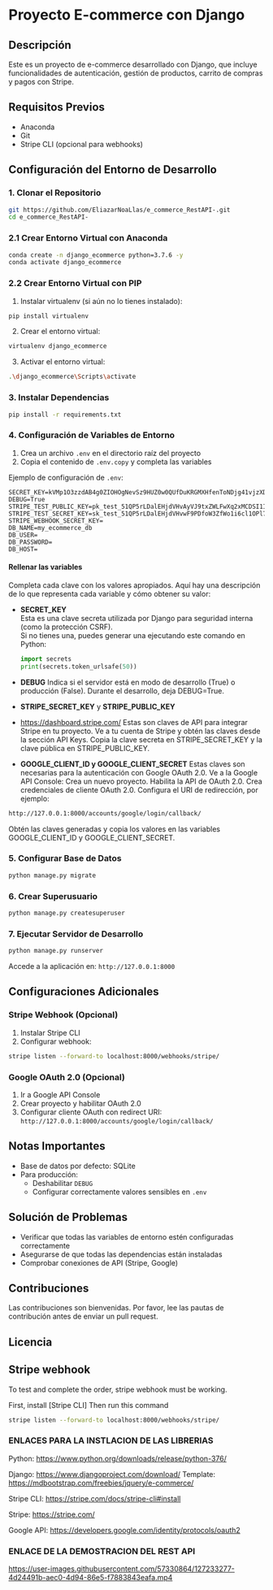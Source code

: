 # Proyecto E-commerce con Django

## Descripción
Este es un proyecto de e-commerce desarrollado con Django, que incluye funcionalidades de autenticación, gestión de productos, carrito de compras y pagos con Stripe.

## Requisitos Previos
- Anaconda
- Git
- Stripe CLI (opcional para webhooks)

## Configuración del Entorno de Desarrollo

### 1. Clonar el Repositorio
```bash
git https://github.com/EliazarNoaLlas/e_commerce_RestAPI-.git
cd e_commerce_RestAPI-
```

### 2.1 Crear Entorno Virtual con Anaconda
```bash
conda create -n django_ecommerce python=3.7.6 -y
conda activate django_ecommerce
```

### 2.2 Crear Entorno Virtual con PIP

1. Instalar virtualenv (si aún no lo tienes instalado):
```bash
pip install virtualenv
```

2. Crear el entorno virtual:
```bash
virtualenv django_ecommerce
```
3. Activar el entorno virtual:
```bash
.\django_ecommerce\Scripts\activate
```

### 3. Instalar Dependencias
```bash
pip install -r requirements.txt
```

### 4. Configuración de Variables de Entorno
1. Crea un archivo `.env` en el directorio raíz del proyecto
2. Copia el contenido de `.env.copy` y completa las variables

Ejemplo de configuración de `.env`:
```
SECRET_KEY=kVMp1O3zzdAB4g0ZIOHOgNevSz9HUZ0w0QUfDuKRGMXHfenToNDjg41vjzXDNePG5bQ
DEBUG=True
STRIPE_TEST_PUBLIC_KEY=pk_test_51QP5rLDalEHjdVHvAyVJ9txZWLFwXq2xMCDSI1IZkkMDjoQzXm6vG7zgzUohQUbUUtZxpGSHxpmuZdKcSsUlF1Hj00WfipNhxY
STRIPE_TEST_SECRET_KEY=sk_test_51QP5rLDalEHjdVHvwF9PDfoW3ZfWo1i6cl1OPl7jeYjgNAY1pCaAmZS0ARHSwVYlAEQjXQRRg0CAwIJ8siNGftft007lzPPXoC
STRIPE_WEBHOOK_SECRET_KEY=
DB_NAME=my_ecommerce_db
DB_USER=
DB_PASSWORD=
DB_HOST=
```

#### Rellenar las variables

Completa cada clave con los valores apropiados. Aquí hay una descripción de lo que representa cada variable y cómo obtener su valor:

- **SECRET_KEY**  
  Esta es una clave secreta utilizada por Django para seguridad interna (como la protección CSRF).  
  Si no tienes una, puedes generar una ejecutando este comando en Python:
  
  ```python
  import secrets
  print(secrets.token_urlsafe(50))
   ```
  
- **DEBUG**
Indica si el servidor está en modo de desarrollo (True) o producción (False).
Durante el desarrollo, deja DEBUG=True.
- **STRIPE_SECRET_KEY** y **STRIPE_PUBLIC_KEY**
- https://dashboard.stripe.com/
Estas son claves de API para integrar Stripe en tu proyecto.
Ve a tu cuenta de Stripe y obtén las claves desde la sección API Keys.
Copia la clave secreta en STRIPE_SECRET_KEY y la clave pública en STRIPE_PUBLIC_KEY.
- **GOOGLE_CLIENT_ID y GOOGLE_CLIENT_SECRET**
Estas claves son necesarias para la autenticación con Google OAuth 2.0.
Ve a la Google API Console:
Crea un nuevo proyecto.
Habilita la API de OAuth 2.0.
Crea credenciales de cliente OAuth 2.0.
Configura el URI de redirección, por ejemplo:
```bash
http://127.0.0.1:8000/accounts/google/login/callback/
```
Obtén las claves generadas y copia los valores en las variables GOOGLE_CLIENT_ID y GOOGLE_CLIENT_SECRET.




### 5. Configurar Base de Datos
```bash
python manage.py migrate
```

### 6. Crear Superusuario
```bash
python manage.py createsuperuser
```

### 7. Ejecutar Servidor de Desarrollo
```bash
python manage.py runserver
```

Accede a la aplicación en: `http://127.0.0.1:8000`

## Configuraciones Adicionales

### Stripe Webhook (Opcional)
1. Instalar Stripe CLI
2. Configurar webhook:
```bash
stripe listen --forward-to localhost:8000/webhooks/stripe/
```

### Google OAuth 2.0 (Opcional)
1. Ir a Google API Console
2. Crear proyecto y habilitar OAuth 2.0
3. Configurar cliente OAuth con redirect URI:
   `http://127.0.0.1:8000/accounts/google/login/callback/`

## Notas Importantes
- Base de datos por defecto: SQLite
- Para producción:
  - Deshabilitar `DEBUG`
  - Configurar correctamente valores sensibles en `.env`

## Solución de Problemas
- Verificar que todas las variables de entorno estén configuradas correctamente
- Asegurarse de que todas las dependencias están instaladas
- Comprobar conexiones de API (Stripe, Google)

## Contribuciones
Las contribuciones son bienvenidas. Por favor, lee las pautas de contribución antes de enviar un pull request.

## Licencia


## Stripe webhook

To test and complete the order, stripe webhook must be working.

First, install [Stripe CLI]
Then run this command
```bash
stripe listen --forward-to localhost:8000/webhooks/stripe/
```


### ENLACES PARA LA INSTLACION DE LAS LIBRERIAS

Python: https://www.python.org/downloads/release/python-376/

 Django: https://www.djangoproject.com/download/
Template: https://mdbootstrap.com/freebies/jquery/e-commerce/

Stripe CLI: https://stripe.com/docs/stripe-cli#install
   
Stripe: https://stripe.com/
   
Google API: https://developers.google.com/identity/protocols/oauth2

### ENLACE DE LA DEMOSTRACION DEL REST API
https://user-images.githubusercontent.com/57330864/127233277-4d24491b-aec0-4d94-86e5-f7883843eafa.mp4